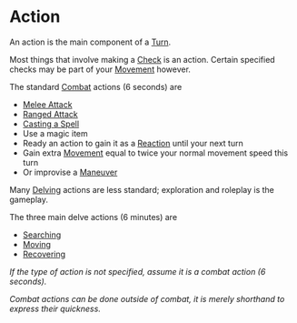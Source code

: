 # Action

An action is the main component of a [Turn](Turn.md). 

Most things that involve making a [Check](Check.md) is an action. 
	Certain specified checks may be part of your [Movement](Movement.md) however.

The standard [Combat](Combat.md) actions (6 seconds) are
- [Melee Attack](Melee%20Attack.md)
- [Ranged Attack](Ranged%20Attack.md)
- [Casting a Spell](../Magic/Spellcasting.md)
- Use a magic item
- Ready an action to gain it as a [Reaction](Reaction.md) until your next turn
- Gain extra [Movement](Movement.md) equal to twice your normal movement speed this turn
- Or improvise a [Maneuver](Maneuver.md) 

Many [Delving](Delving.md) actions are less standard; exploration and roleplay is the gameplay.

The three main delve actions (6 minutes) are
- [Searching](Delving#Searching)
- [Moving](Delving#Delve%20Movement)
- [Recovering](Delving#Recover)


*If the type of action is not specified, assume it is a combat action (6 seconds).* 

*Combat actions can be done outside of combat, it is merely shorthand to express their quickness.* 
